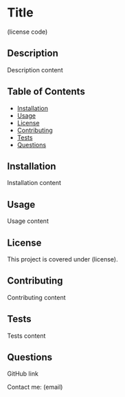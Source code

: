 # Title

(license code)

## Description

Description content

## Table of Contents

* [Installation](#installation)
* [Usage](#usage)
* [License](#license)
* [Contributing](#contributing)
* [Tests](#tests)
* [Questions](#questions)

## Installation

Installation content

## Usage

Usage content

## License

This project is covered under (license).

## Contributing

Contributing content

## Tests

Tests content

## Questions

GitHub link

Contact me: (email)
